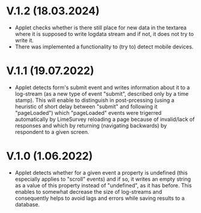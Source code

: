 # V.1.2 (18.03.2024)

- Applet checks whether is there still place for new data in the textarea where it is supposed to write logdata stream and if not, it does not try to write it.
- There was implemented a functionality to (try to) detect mobile devices.

# V.1.1 (19.07.2022)

- Applet detects form's submit event and writes information about it to a log-stream (as a new type of event "submit", described only by a time stamp). This will enable to distinguish in post-prcessing (using a heuristic of short delay between "submit" and following it "pageLoaded") which "pageLoaded" events were trigerred automatically by LimeSurvey reloading a page because of invalid/lack of responses and which by returning (navigating backwards) by respondent to a given screen.

# V.1.0 (1.06.2022)

- Applet detects whether for a given event a property is undefined (this especially applies to "scroll" events) and if so, it writes an empty string as a value of this property instead of "undefined", as it has before. This enables to somewhat decrease the size of log-streams and consequently helps to avoid lags and errors while saving results to a database.

